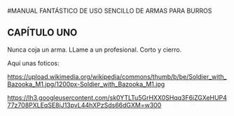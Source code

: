 #MANUAL FANTÁSTICO DE USO SENCILLO DE ARMAS PARA BURROS

## CAPÍTULO UNO
Nunca coja un arma. LLame a un profesional. Corto y cierro.


Aquí unas foticos:

https://upload.wikimedia.org/wikipedia/commons/thumb/b/be/Soldier_with_Bazooka_M1.jpg/1200px-Soldier_with_Bazooka_M1.jpg

https://lh3.googleusercontent.com/sk0YTLTu5GrHXX0SHqq3F6jZGXeHUP477z708PXLEqSE8iJ13pvL44hXPzSds66dGXM=w300
